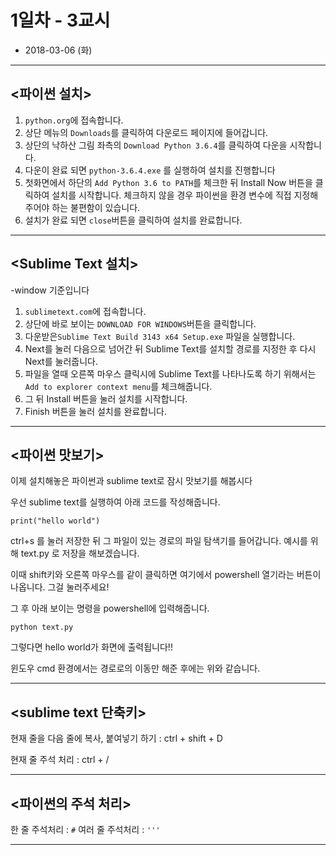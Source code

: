 # 1일차 - 3교시
- 2018-03-06 (화)

---

## <파이썬 설치>

1) `python.org`에 접속합니다.
2) 상단 메뉴의 `Downloads`를 클릭하여 다운로드 페이지에 들어갑니다.
3) 상단의 낙하산 그림 좌측의 `Download Python 3.6.4`를 클릭하여 다운을 시작합니다.
4) 다운이 완료 되면 `python-3.6.4.exe` 를 실행하여 설치를 진행합니다
5) 첫화면에서 하단의 `Add Python 3.6 to PATH`를 체크한 뒤 Install Now 버튼을 클릭하여 설치를 시작합니다.
체크하지 않을 경우 파이썬을 환경 변수에 직접 지정해주어야 하는 불편함이 있습니다.
6) 설치가 완료 되면 `close`버튼을 클릭하여 설치를 완료합니다.

---

## <Sublime Text 설치>
-window 기준입니다

1) `sublimetext.com`에 접속합니다.
2) 상단에 바로 보이는 `DOWNLOAD FOR WINDOWS`버튼을 클릭합니다.
3) 다운받은`Sublime Text Build 3143 x64 Setup.exe` 파일을 실행합니다.
4) Next를 눌러 다음으로 넘어간 뒤 Sublime Text를 설치할 경로를 지정한 후 다시 Next를 눌러줍니다.
5) 파일을 열때 오른쪽 마우스 클릭시에 Sublime Text를 나타나도록 하기 위해서는 `Add to explorer context menu`를 체크해줍니다.
6) 그 뒤 Install 버튼을 눌러 설치를 시작합니다.
7) Finish 버튼을 눌러 설치를 완료합니다.

---

## <파이썬 맛보기>
이제 설치해놓은 파이썬과 sublime text로 잠시 맛보기를 해봅시다

우선 sublime text를 실행하여 아래 코드를 작성해줍니다.

    print("hello world")

ctrl+s 를 눌러 저장한 뒤 그 파일이 있는 경로의 파일 탐색기를 들어갑니다. 예시를 위해 text.py 로 저장을 해보겠습니다.

이때 shift키와 오른쪽 마우스를 같이 클릭하면 여기에서 powershell 열기라는 버튼이 나옵니다. 그걸 눌러주세요!

그 후 아래 보이는 명령을 powershell에 입력해줍니다.

    python text.py

그렇다면 hello world가 화면에 출력됩니다!!

윈도우 cmd 환경에서는 경로로의 이동만 해준 후에는 위와 같습니다.

---

## <sublime text 단축키>

현재 줄을 다음 줄에 복사, 붙여넣기 하기 : ctrl + shift + D

현재 줄 주석 처리 : ctrl + /


---
## <파이썬의 주석 처리>

한 줄 주석처리 : `#`
여러 줄 주석처리 : `'''`

---